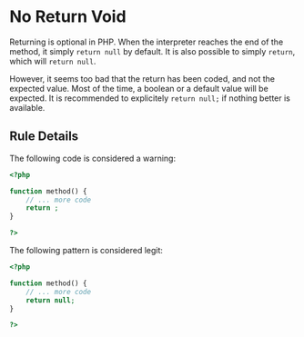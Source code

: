 <!-- Good Practices -->
# No Return Void

Returning is optional in PHP. When the interpreter reaches the end of the method, it simply `return null` by default. It is also possible to simply `return`, which will `return null`. 

However, it seems too bad that the return has been coded, and not the expected value. Most of the time, a boolean or a default value will be expected. It is recommended to explicitely `return null;` if nothing better is available.


## Rule Details

The following code is considered a warning:

```php
<?php

function method() {
	// ... more code
	return ;
}

?>
```


The following pattern is considered legit:

```php
<?php

function method() {
	// ... more code
	return null;
}

?>
```

<!--
## When Not To Use It



## Further Reading 

-->